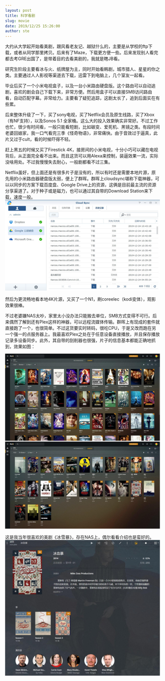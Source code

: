 ```yaml
---
layout: post
title: 科学看剧
slug: movie
date: 2019/12/25 15:26:00
author: ste
---
```


大约从大学起开始看美剧，跟风看老友记、越狱什么的，主要是从学校的ftp下载，或者从同学那里拷贝。后来有了Maze，下载更方便一些。后来发现别人看完都去考GRE出国了，是带着目的去看美剧的，我就是瞎JB看。

研究生阶段主要看冰与火、纸牌屋为主，同时开始看韩剧，城市猎人、星星的你之类。主要通过人人影视等渠道去下载，迅雷下到电脑上，几个室友一起看。

毕业后买了一个小米电视盒子，以及一台小米路由硬盘版。这个路由可以自动追剧，喜欢的剧会自己下载下来，非常方便。然后用盒子可以直接SMB访问路由看，自动匹配字幕。非常给力。主要看了疑犯追踪，这剧太长了，追到后面实在有些累。

后来整体升级了一下，买了sony电视，买了Netflix会员及原生线路，买了Xbox（有NF支持），以及Sonos 5.1 全家桶。这么大的投入效果确实非常好。不过工作也忙，很少有时间看，一般只能看短剧，比如碳变、爱死机、黑镜之类。有段时间老婆回娘家，我一口气看完三季《怪奇物语》，非常痛快。由于音效过于逼真，此片又过于cult，看的时候吓得不轻。

赶上黑五的时候又买了Firestick 4K，接房间的小米电视，十分小巧可以藏在电视背后，从正面完全看不出来。而且这货可以用Alexa来控制，装逼效果一流，实际没啥用处。不过我慢慢失去耐心，一般剧都看不过三集。

Netflix虽好，但上面还是有很多片子是没有的，所以有时还是需要本地片源，原先用的小米路由器硬盘版太弱，便上了群晖。群晖上cloudsync堪称下载神器，可以以同步的方案下载百度盘、Google Drive上的资源，这俩是目前最主流的资源分享渠道了。对于种子或是磁力，也可以通过其自带的Download Station来下载，速度一般。
![CloudSync](./images/cloudsync.jpg)

然后为更流畅地看本地4K片源，又买了一个N1，刷coreelec（kodi变体），观影效果很棒。

不过老婆嫌NAS太吵，家里太小没办法只能搬去单位，SMB方式变得不可行。后来偶然了解到还有Plex这样的神器，可以远程流媒体传输。群晖上有现成的套件就直接跑了一个，也很简单。不过这货要实时转码，很吃CPU，于是又改而跑在另一个强一的点服务器上。我最喜欢Plex之处在于任意设备直接播放，并且保存播放记录多设备同步。此外，其自带的刮削器也很强，片子的信息基本都能正确地抓到，效果如图：

![电影](./images/moive.jpg)
![剧集](./images/tv-show.jpg)

这是我当年很喜欢的美剧《冰雪暴》，存在NAS上，偶尔看看介绍也是蛮好的。
![冰雪暴](./images/fargo.jpg)